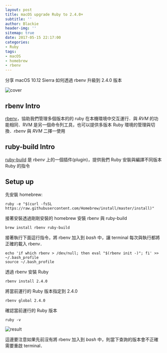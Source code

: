 ```yaml
---
layout: post
title: macOS upgrade Ruby to 2.4.0+
subtitle: ''
author: Blackie
header-img: ''
sitemap: true
date: 2017-05-15 22:17:00
categories:
- Ruby
tags:
- macOS
- homebrew
- rbenv
---
```


分享 macOS 10.12 Sierra 如何透過 rbenv 升級到 2.4.0 版本

<!-- More -->

![cover](cover.png)

## rbenv Intro ##

[rbenv](https://github.com/rbenv/rbenv)，協助我們管理多個版本的的 ruby 在本機環境中交互運行．與 *RVM* 的功能相同．RVM 是另一個命令列工具，也可以提供多版本 Ruby 環境的管理與切換．*rbenv* 與 *RVM* 二擇一使用

## ruby-build Intro ##

[ruby-build](https://github.com/rbenv/ruby-build) 是 *rbenv* 上的一個插件(plugin)，提供我們 Ruby 安裝與編譯不同版本 Ruby 的指令

## Setup up ##

先安裝 homebrew:

    ruby -e "$(curl -fsSL https://raw.githubusercontent.com/Homebrew/install/master/install)"

接著安裝透過剛剛安裝的 homebrew 安裝 rbenv 與 ruby-build

    brew install rbenv ruby-build

接著執行下面這行指令，將 rbenv 加入到 *bash* 中，讓 terminal 每次與執行都將正確的載入 rbenv．

    echo 'if which rbenv > /dev/null; then eval "$(rbenv init -)"; fi' >> ~/.bash_profile
    source ~/.bash_profile

透過 rbenv 安裝 Ruby

    rbenv install 2.4.0

將當前運行的 Ruby 版本指定到 2.4.0

    rbenv global 2.4.0

確認當前運行的 Ruby 版本

    ruby -v

![result](result.ong)

這邊要注意如果先前沒有將 rbenv 加入到 *bash* 中，則當下查詢的版本會不正確需要重啟 terminal．
